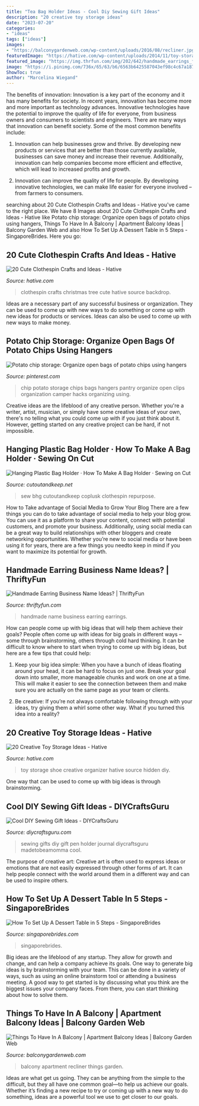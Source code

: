 ```yaml
---
title: "Tea Bag Holder Ideas - Cool Diy Sewing Gift Ideas"
description: "20 creative toy storage ideas"
date: "2023-07-20"
categories:
- "ideas"
tags: ["ideas"]
images:
- "https://balconygardenweb.com/wp-content/uploads/2016/08/recliner.jpg"
featuredImage: "https://hative.com/wp-content/uploads/2014/11/toy-storage-ideas/9-shoe-organizer-as-toy-storage.jpg"
featured_image: "https://img.thrfun.com/img/202/642/handmade_earrings_fancy4.jpg"
image: "https://i.pinimg.com/736x/65/63/b6/6563b6425587043ef98c4c67a18785b3--hangers-with-clips-clothes-hangers.jpg"
ShowToc: true
author: "Marcelina Wiegand"
---
```



The benefits of innovation:
Innovation is a key part of the economy and it has many benefits for society. In recent years, innovation has become more and more important as technology advances. Innovative technologies have the potential to improve the quality of life for everyone, from business owners and consumers to scientists and engineers.
There are many ways that innovation can benefit society. Some of the most common benefits include: 

1. Innovation can help businesses grow and thrive. By developing new products or services that are better than those currently available, businesses can save money and increase their revenue. Additionally, innovation can help companies become more efficient and effective, which will lead to increased profits and growth. 

2. Innovation can improve the quality of life for people. By developing innovative technologies, we can make life easier for everyone involved – from farmers to consumers.

	

		
searching about 20 Cute Clothespin Crafts and Ideas - Hative you've came to the right place. We have 8 Images about 20 Cute Clothespin Crafts and Ideas - Hative like Potato chip storage: Organize open bags of potato chips using hangers, Things To Have In A Balcony | Apartment Balcony Ideas | Balcony Garden Web and also How To Set Up A Dessert Table in 5 Steps - SingaporeBrides. Here you go:
		
    
## 20 Cute Clothespin Crafts And Ideas - Hative

<img loading=lazy src="https://hative.com/wp-content/uploads/2014/11/clothespin-crafts/13-clothespin-christmas-tree.jpg" onerror="this.onerror=null;this.src='https://tse4.mm.bing.net/th?id=OIP.2UxlKklp5793X9VPlsNlMwHaKZ&amp;pid=15.1';" alt="20 Cute Clothespin Crafts and Ideas - Hative">

_Source: hative.com_

>clothespin crafts christmas tree cute hative source backdrop. 

	

Ideas are a necessary part of any successful business or organization. They can be used to come up with new ways to do something or come up with new ideas for products or services. Ideas can also be used to come up with new ways to make money.

    
## Potato Chip Storage: Organize Open Bags Of Potato Chips Using Hangers

<img loading=lazy src="https://i.pinimg.com/736x/65/63/b6/6563b6425587043ef98c4c67a18785b3--hangers-with-clips-clothes-hangers.jpg" onerror="this.onerror=null;this.src='https://tse2.mm.bing.net/th?id=OIP.j1_ruP4CtbCs8FPqVsFJQQHaFj&amp;pid=15.1';" alt="Potato chip storage: Organize open bags of potato chips using hangers">

_Source: pinterest.com_

>chip potato storage chips bags hangers pantry organize open clips organization camper hacks organizing using. 

	

Creative ideas are the lifeblood of any creative person. Whether you're a writer, artist, musician, or simply have some creative ideas of your own, there's no telling what you could come up with if you just think about it. However, getting started on any creative project can be hard, if not impossible.

    
## Hanging Plastic Bag Holder · How To Make A Bag Holder · Sewing On Cut

<img loading=lazy src="https://images.coplusk.net/project_images/55375/image/full_plastic_bag_holder_hanging_1275761384.jpg" onerror="this.onerror=null;this.src='https://tse4.mm.bing.net/th?id=OIP.KyvMlfhqb6LlrP3-TQK31gHaJ4&amp;pid=15.1';" alt="Hanging Plastic Bag Holder · How To Make A Bag Holder · Sewing on Cut">

_Source: cutoutandkeep.net_

>sew bhg cutoutandkeep coplusk clothespin repurpose. 

	

How to Take advantage of Social Media to Grow Your Blog
There are a few things you can do to take advantage of social media to help your blog grow. You can use it as a platform to share your content, connect with potential customers, and promote your business. Additionally, using social media can be a great way to build relationships with other bloggers and create networking opportunities. Whether you’re new to social media or have been using it for years, there are a few things you needto keep in mind if you want to maximize its potential for growth.

    
## Handmade Earring Business Name Ideas? | ThriftyFun

<img loading=lazy src="https://img.thrfun.com/img/202/642/handmade_earrings_fancy4.jpg" onerror="this.onerror=null;this.src='https://tse3.mm.bing.net/th?id=OIP.S4KmfVueBsyCinhBGONxiAHaLk&amp;pid=15.1';" alt="Handmade Earring Business Name Ideas? | ThriftyFun">

_Source: thriftyfun.com_

>handmade name business earring earrings. 

	

How can people come up with big ideas that will help them achieve their goals?
People often come up with ideas for big goals in different ways – some through brainstorming, others through cold hard thinking. It can be difficult to know where to start when trying to come up with big ideas, but here are a few tips that could help:
1. Keep your big idea simple: When you have a bunch of ideas floating around your head, it can be hard to focus on just one. Break your goal down into smaller, more manageable chunks and work on one at a time. This will make it easier to see the connection between them and make sure you are actually on the same page as your team or clients.

2. Be creative: If you’re not always comfortable following through with your ideas, try giving them a whirl some other way. What if you turned this idea into a reality?

    
## 20 Creative Toy Storage Ideas - Hative

<img loading=lazy src="https://hative.com/wp-content/uploads/2014/11/toy-storage-ideas/9-shoe-organizer-as-toy-storage.jpg" onerror="this.onerror=null;this.src='https://tse2.mm.bing.net/th?id=OIP.P70YlxBldGnIWCzal_M0vAHaJ3&amp;pid=15.1';" alt="20 Creative Toy Storage Ideas - Hative">

_Source: hative.com_

>toy storage shoe creative organizer hative source hidden diy. 

	

One way that can be used to come up with big ideas is through brainstorming.

    
## Cool DIY Sewing Gift Ideas - DIYCraftsGuru

<img loading=lazy src="https://www.diycraftsguru.com/wp-content/uploads/2016/03/46-sewing-gifts-featured-image.jpg" onerror="this.onerror=null;this.src='https://tse3.mm.bing.net/th?id=OIP.ZPrH4TtZC4hM8MeqpzDfpwHaLH&amp;pid=15.1';" alt="Cool DIY Sewing Gift Ideas - DIYCraftsGuru">

_Source: diycraftsguru.com_

>sewing gifts diy gift pen holder journal diycraftsguru madetobeamomma cool. 

	

The purpose of creative art:
Creative art is often used to express ideas or emotions that are not easily expressed through other forms of art. It can help people connect with the world around them in a different way and can be used to inspire others.

    
## How To Set Up A Dessert Table In 5 Steps - SingaporeBrides

<img loading=lazy src="http://singaporebrides.com/articles/wp-content/uploads/2014/03/Dessert-Table-DIY-2-e1395972966186.jpg" onerror="this.onerror=null;this.src='https://tse3.mm.bing.net/th?id=OIP.RlYqthnTDuDrs8qYi1rzQgHaLH&amp;pid=15.1';" alt="How To Set Up A Dessert Table in 5 Steps - SingaporeBrides">

_Source: singaporebrides.com_

>singaporebrides. 

	

Big ideas are the lifeblood of any startup. They allow for growth and change, and can help a company achieve its goals. One way to generate big ideas is by brainstorming with your team. This can be done in a variety of ways, such as using an online brainstorm tool or attending a business meeting. A good way to get started is by discussing what you think are the biggest issues your company faces. From there, you can start thinking about how to solve them.

    
## Things To Have In A Balcony | Apartment Balcony Ideas | Balcony Garden Web

<img loading=lazy src="https://balconygardenweb.com/wp-content/uploads/2016/08/recliner.jpg" onerror="this.onerror=null;this.src='https://tse4.mm.bing.net/th?id=OIP.2uGfdDAsurPxuz2pah_p4AHaLI&amp;pid=15.1';" alt="Things To Have In A Balcony | Apartment Balcony Ideas | Balcony Garden Web">

_Source: balconygardenweb.com_

>balcony apartment recliner things garden. 

	

Ideas are what get us going. They can be anything from the simple to the difficult, but they all have one common goal—to help us achieve our goals. Whether it’s finding a new recipe to try or coming up with a new way to do something, ideas are a powerful tool we use to get closer to our goals.

